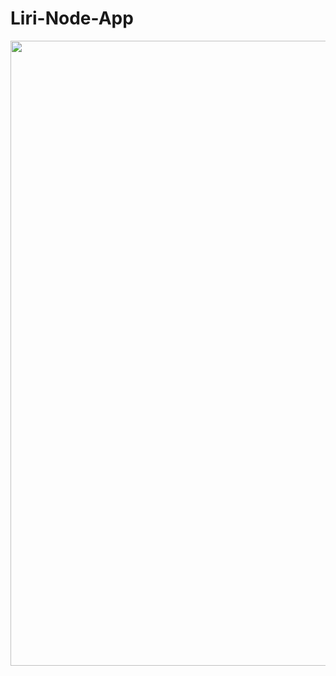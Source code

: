 # Liri-Node-App

<p>
    <img src="https://raw.githubusercontent.com/obscura101/Liri-Node-App/master/Images/Concert-This.png" width="1000"/>
  
</p>
